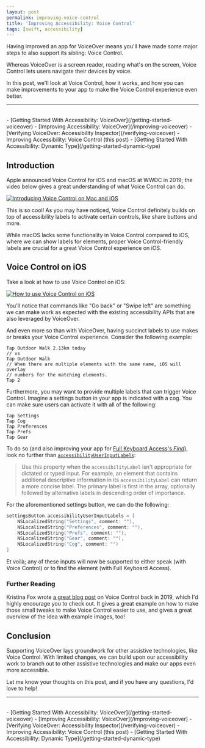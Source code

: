 ```yaml
---
layout: post
permalink: improving-voice-control
title: 'Improving Accessibility: Voice Control'
tags: [swift, accessibility]
---
```


Having improved an app for VoiceOver means you'll have made some major steps
to also support its sibling: Voice Control.

Whereas VoiceOver is a screen reader, reading what's on the screen, Voice
Control lets users navigate their devices by voice.

<!--more-->

In this post, we'll look at Voice Control, how it works, and how you can make
improvements to your app to make the Voice Control experience even better.

---
<br />
- [Getting Started With Accessibility: VoiceOver](/getting-started-voiceover)
- [Improving Accessibility: VoiceOver](/improving-voiceover)
- [Verifying VoiceOver: Accessibility Inspector](/verifying-voiceover)
- Improving Accessibility: Voice Control (this post)
- [Getting Started With Accessibility: Dynamic Type](/getting-started-dynamic-type)

## Introduction

Apple announced Voice Control for iOS and macOS at WWDC in 2019; the video
below gives a great understanding of what Voice Control can do.

[![Introducing Voice Control on Mac and iOS](http://img.youtube.com/vi/tEEPpdct5t8/0.jpg)](https://www.youtube.com/watch?v=tEEPpdct5t8 "Introducing Voice Control on Mac and iOS")

This is so cool! As you may have noticed, Voice Control definitely builds on
top of accessibility labels to activate certain controls, like share buttons
and more.

While macOS lacks some functionality in Voice Control compared to
iOS, where we can show labels for elements, proper Voice Control-friendly
labels are crucial for a great Voice Control experience on iOS.

## Voice Control on iOS

Take a look at how to use Voice Control on iOS:

[![How to use Voice Control on iOS](http://img.youtube.com/vi/eg22JaZWAgs/0.jpg)](https://www.youtube.com/watch?v=eg22JaZWAgs "How to use Voice Control on iOS")

You'll notice that commands like "Go back" or "Swipe left" are something we can
make work as expected with the existing accessibility APIs that are also
leveraged by VoiceOver.

And even more so than with VoiceOver, having succinct labels to use makes or
breaks your Voice Control experience. Consider the following example:

```
Tap Outdoor Walk 2.13km today
// vs
Tap Outdoor Walk
// When there are multiple elements with the same name, iOS will overlay
// numbers for the matching elements.
Tap 2
```

Furthermore, you may want to provide multiple labels that can trigger Voice
Control. Imagine a settings button in your app is indicated with a cog. You
can make sure users can activate it with all of the following:

```
Tap Settings
Tap Cog
Tap Preferences
Tap Prefs
Tap Gear
```

To do so (and also improving your app for [Full Keyboard Access's _Find_](https://developer.apple.com/videos/play/wwdc2021/10120/)),
look no further than [`accessibilityUserInputLabels`](https://developer.apple.com/documentation/objectivec/nsobject/3197989-accessibilityuserinputlabels):

> Use this property when the `accessibilityLabel` isn't appropriate for dictated
or typed input. For example, an element that contains additional descriptive
information in its `accessibilityLabel` can return a more concise label. The
primary label is first in the array, optionally followed by alternative labels
in descending order of importance.

For the aforementioned settings button, we can do the following:

```swift
settingsButton.accessibilityUserInputLabels = [
    NSLocalizedString("Settings", comment: ""),
    NSLocalizedString("Preferences", comment: ""),
    NSLocalizedString("Prefs", comment: ""),
    NSLocalizedString("Gear", comment: ""),
    NSLocalizedString("Cog", comment: "")
]
```

Et voilà; any of these inputs will now be supported to either speak (with Voice
Control) or to find the element (with Full Keyboard Access).

### Further Reading

Kristina Fox wrote [a great blog post](https://kristina.io/adopting-voice-control/)
on Voice Control back in 2019, which I'd highly encourage you to check out. It
gives a great example on how to make those small tweaks to make Voice Control
easier to use, and gives a great overview of the idea with example images, too!

## Conclusion

Supporting VoiceOver lays groundwork for other assistive technologies, like
Voice Control. With limited changes, we can build upon our accessibility work
to branch out to other assistive technologies and make our apps even more
accessible.

Let me know your thoughts on this post, and if you have any questions,
I'd love to help!

---
<br />
- [Getting Started With Accessibility: VoiceOver](/getting-started-voiceover)
- [Improving Accessibility: VoiceOver](/improving-voiceover)
- [Verifying VoiceOver: Accessibility Inspector](/verifying-voiceover)
- Improving Accessibility: Voice Control (this post)
- [Getting Started With Accessibility: Dynamic Type](/getting-started-dynamic-type)
